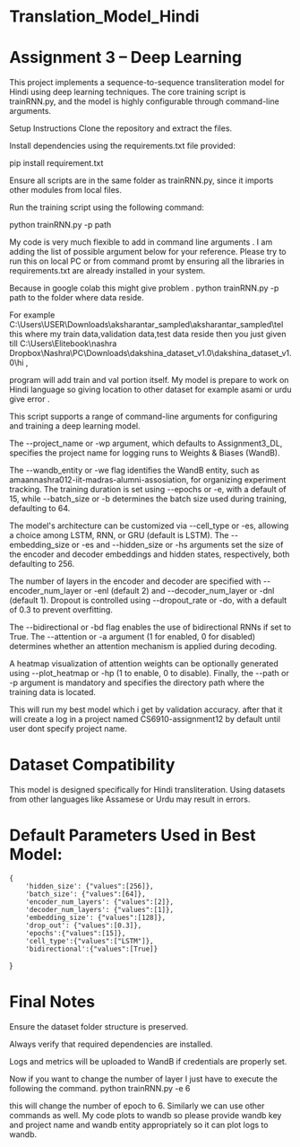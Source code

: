 # Translation_Model_Hindi
# Assignment 3 – Deep Learning

This project implements a sequence-to-sequence transliteration model for Hindi using deep learning techniques. The core training script is trainRNN.py, and the model is highly configurable through command-line arguments.

Setup Instructions
Clone the repository and extract the files.

Install dependencies using the requirements.txt file provided:


pip install requirement.txt

Ensure all scripts are in the same folder as trainRNN.py, since it imports other modules from local files.

Run the training script using the following command:

python trainRNN.py -p path

My code is very much flexible to add in command line arguments . 
I am adding the list of possible argument below for your reference.
Please try to run this on local PC or from command promt by ensuring all the libraries in requirements.txt are already installed in your system.

Because in google colab this might give problem . python trainRNN.py -p path to the folder where data reside.

For example C:\Users\USER\Downloads\aksharantar_sampled\aksharantar_sampled\tel this where my train data,validation data,test data reside then you just given till C:\Users\Elitebook\nashra Dropbox\Nashra\PC\Downloads\dakshina_dataset_v1.0\dakshina_dataset_v1.0\hi , 

program will add train and val portion itself. 
My model is prepare to work on Hindi language so giving location to other dataset for example asami or urdu give error .

This script supports a range of command-line arguments for configuring and training a deep learning model. 


The --project_name or -wp argument, which defaults to Assignment3_DL, specifies the project name for logging runs to Weights & Biases (WandB). 


The --wandb_entity or -we flag identifies the WandB entity, such as amaannashra012-iit-madras-alumni-assosiation, for organizing experiment tracking.
The training duration is set using --epochs or -e, with a default of 15, while --batch_size or -b determines the batch size used during training, defaulting to 64.

The model's architecture can be customized via --cell_type or -es, allowing a choice among LSTM, RNN, or GRU (default is LSTM). The --embedding_size or -es and --hidden_size or -hs arguments set the size of the encoder and decoder embeddings and hidden states, respectively, both defaulting to 256.

The number of layers in the encoder and decoder are specified with --encoder_num_layer or -enl (default 2) and --decoder_num_layer or -dnl (default 1). Dropout is controlled using --dropout_rate or -do, with a default of 0.3 to prevent overfitting. 

The --bidirectional or -bd flag enables the use of bidirectional RNNs if set to True. The --attention or -a argument (1 for enabled, 0 for disabled) determines whether an attention mechanism is applied during decoding. 

A heatmap visualization of attention weights can be optionally generated using --plot_heatmap or -hp (1 to enable, 0 to disable). Finally, the --path or -p argument is mandatory and specifies the directory path where the training data is located.


This will run my best model which i get by validation accuracy. after that it will create a log in a project named CS6910-assignment12 by default until user dont specify project name.

# Dataset Compatibility
This model is designed specifically for Hindi transliteration. Using datasets from other languages like Assamese or Urdu may result in errors.
# Default Parameters Used in Best Model:
    {
        'hidden_size': {"values":[256]},
        'batch_size': {"values":[64]},
        'encoder_num_layers': {"values":[2]},
        'decoder_num_layers': {"values":[1]},
        'embedding_size': {"values":[128]},
        'drop_out': {"values":[0.3]},
        'epochs':{"values":[15]},
        'cell_type':{"values":["LSTM"]},
        'bidirectional':{"values":[True]}
}
      
# Final Notes
Ensure the dataset folder structure is preserved.

Always verify that required dependencies are installed.

Logs and metrics will be uploaded to WandB if credentials are properly set.

Now if you want to change the number of layer I just have to execute the following the command.
python trainRNN.py -e 6

this will change the number of epoch to 6. Similarly we can use other commands as well.
My code plots to  wandb so please provide wandb key and project name and wandb entity appropriately so it can plot logs to wandb. 
